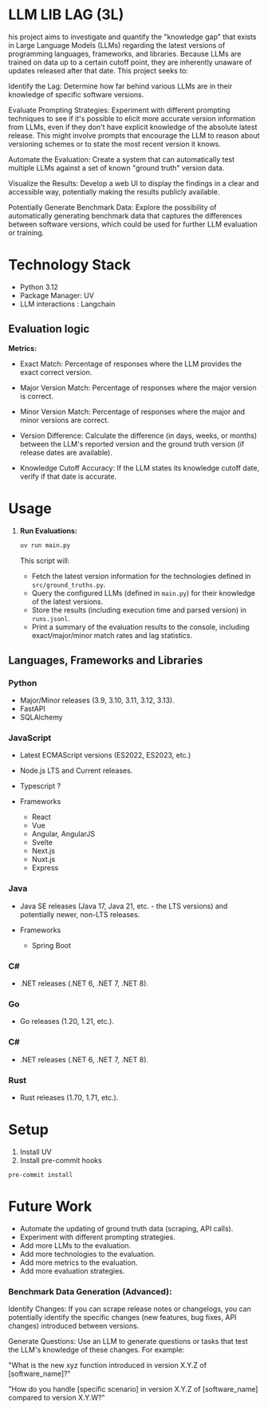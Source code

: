 # LLM LIB LAG (3L)
his project aims to investigate and quantify the "knowledge gap" that exists in Large Language Models (LLMs) regarding the latest versions of programming languages, frameworks, and libraries. Because LLMs are trained on data up to a certain cutoff point, they are inherently unaware of updates released after that date. This project seeks to:


Identify the Lag: Determine how far behind various LLMs are in their knowledge of specific software versions.

Evaluate Prompting Strategies: Experiment with different prompting techniques to see if it's possible to elicit more accurate version information from LLMs, even if they don't have explicit knowledge of the absolute latest release. This might involve prompts that encourage the LLM to reason about versioning schemes or to state the most recent version it knows.

Automate the Evaluation: Create a system that can automatically test multiple LLMs against a set of known "ground truth" version data.

Visualize the Results: Develop a web UI to display the findings in a clear and accessible way, potentially making the results publicly available.

Potentially Generate Benchmark Data: Explore the possibility of automatically generating benchmark data that captures the differences between software versions, which could be used for further LLM evaluation or training.

# Technology Stack
- Python 3.12
- Package Manager: UV
- LLM interactions : Langchain

## Evaluation logic
**Metrics:**

- Exact Match: Percentage of responses where the LLM provides the exact correct version.

- Major Version Match: Percentage of responses where the major version is correct.

- Minor Version Match: Percentage of responses where the major and minor versions are correct.

- Version Difference: Calculate the difference (in days, weeks, or months) between the LLM's reported version and the ground truth version (if release dates are available).

- Knowledge Cutoff Accuracy: If the LLM states its knowledge cutoff date, verify if that date is accurate.



# Usage

1.  **Run Evaluations:**

    ```bash
    uv run main.py
    ```

    This script will:
    *   Fetch the latest version information for the technologies defined in `src/ground_truths.py`.
    *   Query the configured LLMs (defined in `main.py`) for their knowledge of the latest versions.
    *   Store the results (including execution time and parsed version) in `runs.jsonl`.
    *   Print a summary of the evaluation results to the console, including exact/major/minor match rates and lag statistics.

## Languages, Frameworks and Libraries
### Python
- Major/Minor releases (3.9, 3.10, 3.11, 3.12, 3.13).
- FastAPI
- SQLAlchemy 

### JavaScript
- Latest ECMAScript versions (ES2022, ES2023, etc.)
- Node.js LTS and Current releases.
- Typescript ? 

- Frameworks 
    - React
    - Vue
    - Angular, AngularJS
    - Svelte
    - Next.js
    - Nuxt.js
    - Express

### Java
- Java SE releases (Java 17, Java 21, etc. - the LTS versions) and potentially newer, non-LTS releases.

- Frameworks
    - Spring Boot

### C#
- .NET releases (.NET 6, .NET 7, .NET 8).

### Go
- Go releases (1.20, 1.21, etc.).

### C#
- .NET releases (.NET 6, .NET 7, .NET 8).

### Rust
- Rust releases (1.70, 1.71, etc.).



# Setup

1. Install UV
2. Install pre-commit hooks

```
pre-commit install
```



# Future Work
-   Automate the updating of ground truth data (scraping, API calls).
-   Experiment with different prompting strategies.
-   Add more LLMs to the evaluation.
-   Add more technologies to the evaluation.
-   Add more metrics to the evaluation.
-   Add more evaluation strategies.

### Benchmark Data Generation (Advanced):

Identify Changes: If you can scrape release notes or changelogs, you can potentially identify the specific changes (new features, bug fixes, API changes) introduced between versions.

Generate Questions: Use an LLM to generate questions or tasks that test the LLM's knowledge of these changes. For example:

"What is the new xyz function introduced in version X.Y.Z of [software_name]?"

"How do you handle [specific scenario] in version X.Y.Z of [software_name] compared to version X.Y.W?"